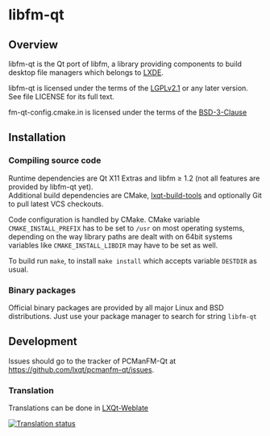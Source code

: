 # libfm-qt

## Overview

libfm-qt is the Qt port of libfm, a library providing components to build
desktop file managers which belongs to [LXDE](https://lxde.org).

libfm-qt is licensed under the terms of the
[LGPLv2.1](https://www.gnu.org/licenses/old-licenses/lgpl-2.1.html)
or any later version. See file LICENSE for its full text.   

fm-qt-config.cmake.in is licensed under the terms of the
[BSD-3-Clause](https://opensource.org/licenses/BSD-3-Clause)

## Installation

### Compiling source code

Runtime dependencies are Qt X11 Extras and libfm ≥ 1.2
(not all features are provided by libfm-qt yet).   
Additional build dependencies are CMake,
[lxqt-build-tools](https://github.com/lxqt/lxqt-build-tools) and optionally Git
to pull latest VCS checkouts. 

Code configuration is handled by CMake. CMake variable `CMAKE_INSTALL_PREFIX` 
has to be set to `/usr` on most operating systems, depending on the way library
paths are dealt with on 64bit systems variables like `CMAKE_INSTALL_LIBDIR` may
have to be set as well.   

To build run `make`, to install `make install` which accepts variable `DESTDIR`
as usual.   

### Binary packages

Official binary packages are provided by all major Linux and BSD distributions. Just use your package manager to search for string `libfm-qt`

## Development

Issues should go to the tracker of PCManFM-Qt at
https://github.com/lxqt/pcmanfm-qt/issues.


### Translation

Translations can be done in [LXQt-Weblate](https://translate.lxqt-project.org/projects/lxqt-desktop/libfm-qt/)

<a href="https://translate.lxqt-project.org/projects/lxqt-desktop/libfm-qt/">
<img src="https://translate.lxqt-project.org/widgets/lxqt-desktop/-/libfm-qt/multi-auto.svg" alt="Translation status" />
</a>
